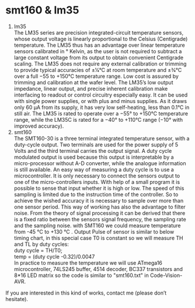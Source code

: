 smt160 & lm35
============
1) lm35</br>
The LM35 series are precision integrated-circuit temperature sensors, whose output voltage is linearly proportional to the Celsius (Centigrade) temperature. The LM35 thus has an advantage over linear temperature sensors calibrated in ° Kelvin, as the user is not required to subtract a large constant voltage from its output to obtain convenient Centigrade scaling. The LM35 does not require any external calibration or trimming to provide typical accuracies of ±1⁄4°C at room temperature and ±3⁄4°C over a full −55 to +150°C temperature range.
Low cost is assured by trimming and calibration at the wafer level. The LM35’s low output impedance, linear output, and precise inherent calibration make interfacing to readout or control circuitry especially easy. It can be used with single power supplies, or with plus and minus supplies. As it draws only 60 μA from its supply, it has very low self-heating, less than 0.1°C in still air. The LM35 is rated to operate over a −55° to +150°C temperature range, while the LM35C is rated for a −40° to +110°C range (−10° with improved accuracy).</br>
2) smt160</br>
The SMT160-30 is a three terminal integrated temperature sensor, with a duty-cycle output. Two terminals are used for the power supply of 5 Volts and the third terminal carries the output signal. A duty cycle modulated output is used because this output is interpretable by a micro-processor without A-D converter, while the analogue information is still available.
An easy way of measuring a duty cycle is to use a microcontroller. It is only necessary to connect the sensors output to one of the micro-controllers inputs. With help of a small program it is possible to sense that input whether it is high or low. The speed of this sampling is limited due to the instruction time of the controller. So to achieve the wished accuracy it is necessary to sample over more than one sensor period. This way of working has also the advantage to filter noise. From the theory of signal processing it can be derived that there is a fixed ratio between the sensors signal frequency, the sampling rate and the sampling noise.
with SMT160 we could measure temperature from -45 °C to +130 °C . Output Pulse of sensor is similar to below timing chart, in this special case T0 is constant so we will measure TH and TL by duty cycles:</br>
duty cycle = TH/T0;</br>
temp = (duty cycle -0.32)/0.0047<br>
In practice to measure the temperature we will use ATmega16 microcontroller, 74LS245 buffer, 4514 decoder, BC337 transistors and 8*16 LED matrix so the code is similar to "smt160.txt" in Code-Vision-AVR.

If you are interested in this kind of works, contact me (please don’t hesitate).
